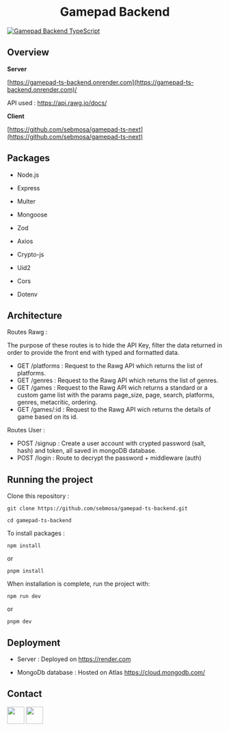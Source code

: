 <h1  align="center">Gamepad Backend</h1>

<a  href="https://gamepad-ts-next.vercel.app"><img  src="https://res.cloudinary.com/dr9kwlfuq/image/upload/v1683563128/Gamepad_TS_Backend/gtb-homepage-games-added_fn5zzx.jpg"  title="Gamepad Backend TypeScript"  alt="Gamepad Backend TypeScript"></a>

## Overview

**Server**

<a  href="https://gamepad-ts-backend.onrender.com"  target="_blank"> [https://gamepad-ts-backend.onrender.com](https://gamepad-ts-backend.onrender.com)/</a>

API used : https://api.rawg.io/docs/

**Client**

<a  href="https://github.com/sebmosa/gamepad-ts-next"  target="_blank"> [https://github.com/sebmosa/gamepad-ts-next](https://github.com/sebmosa/gamepad-ts-next)</a>

## Packages

- Node.js

- Express

- Multer

- Mongoose

- Zod

- Axios

- Crypto-js

- Uid2

- Cors

- Dotenv

## Architecture

Routes Rawg :

The purpose of these routes is to hide the API Key, filter the data returned in order to provide the front end with typed and formatted data.

- GET /platforms : Request to the Rawg API which returns the list of platforms.
- GET /genres : Request to the Rawg API which returns the list of genres.
- GET /games : Request to the Rawg API wich returns a standard or a custom game list with the params page_size, page, search, platforms, genres, metacritic, ordering.
- GET /games/:id : Request to the Rawg API wich returns the details of game based on its id.

Routes User :

- POST /signup : Create a user account with crypted password (salt, hash) and token, all saved in mongoDB database.
- POST /login : Route to decrypt the password + middleware (auth)

## Running the project

Clone this repository :

```
git clone https://github.com/sebmosa/gamepad-ts-backend.git

cd gamepad-ts-backend
```

To install packages :

```
npm install
```

or

```
pnpm install
```

When installation is complete, run the project with:

```
npm run dev
```

or

```
pnpm dev
```

## Deployment

- Server : Deployed on https://render.com

- MongoDb database : Hosted on Atlas https://cloud.mongodb.com/

## Contact

<a  href="https://www.linkedin.com/in/s%C3%A9bastien-mosagna-85a1a29/"  target="_blank"> <img src="https://res.cloudinary.com/dr9kwlfuq/image/upload/v1683577491/Gamepad_TS_Backend/LI-In-Bug_afyv46.png"
width="40"
/></a>
<a  href="mailto:sebmosa@gmail.com"  target="_blank"> <img src="https://res.cloudinary.com/dr9kwlfuq/image/upload/v1683577816/Gamepad_TS_Backend/Gmail_icon_ptcfsz.png"
width="40"
/></a>
